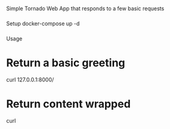 ###
Simple Tornado Web App that responds to a few basic requests


###
Setup
docker-compose up -d

###
Usage

# Return a basic greeting
curl 127.0.0.1:8000/

# Return content wrapped
curl

